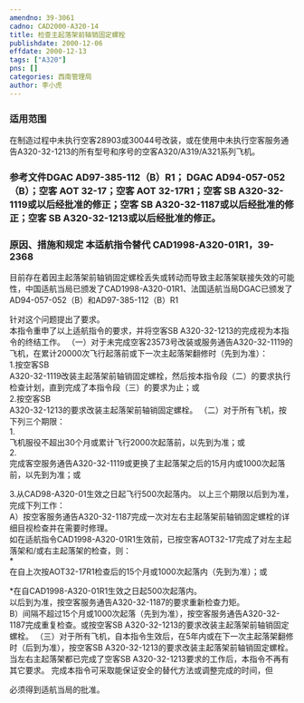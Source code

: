 ```yaml
---
amendno: 39-3061  
cadno: CAD2000-A320-14  
title: 检查主起落架前轴销固定螺栓  
publishdate: 2000-12-06  
effdate: 2000-12-13  
tags: ["A320"]  
pns: []  
categories: 西南管理局  
author: 李小虎  
---
```

  
### 适用范围  
在制造过程中未执行空客28903或30044号改装，或在使用中未执行空客服务通告A320-32-1213的所有型号和序号的空客A320/A319/A321系列飞机。  
  
<!--more-->  
### 参考文件DGAC AD97-385-112（B）R1； DGAC AD94-057-052（B）；空客 AOT 32-17；空客 AOT 32-17R1；空客 SB A320-32-1119或以后经批准的修正；空客 SB A320-32-1187或以后经批准的修正；空客 SB A320-32-1213或以后经批准的修正。  
  
### 原因、措施和规定 本适航指令替代 CAD1998-A320-01R1，39-2368  
目前存在着因主起落架前轴销固定螺栓丢失或转动而导致主起落架联接失效的可能性，中国适航当局已颁发了CAD1998-A320-01R1、法国适航当局DGAC已颁发了AD94-057-052（B）和AD97-385-112（B）R1  
  
针对这个问题提出了要求。  
本指令重申了以上适航指令的要求，并将空客SB A320-32-1213的完成视为本指令的终结工作。 （一）对于未完成空客23573号改装或服务通告A320-32-1119的飞机，在累计20000次飞行起落前或下一次主起落架翻修时（先到为准）：  
1.按空客SB  
A320-32-1119改装主起落架前轴销固定螺栓，然后按本指令段（二）的要求执行检查计划，直到完成了本指令段（三）的要求为止；或  
2.按空客SB  
A320-32-1213的要求改装主起落架前轴销固定螺栓。 （二）对于所有飞机，按下列三个期限：  
1.  
飞机服役不超出30个月或累计飞行2000次起落前，以先到为准；或  
2.  
完成客空服务通告A320-32-1119或更换了主起落架之后的15月内或1000次起落前，以先到为准；或  
  
3.从CAD98-A320-01生效之日起飞行500次起落内。 以上三个期限以后到为准，完成下列工作：  
A）按空客服务通告A320-32-1187完成一次对左右主起落架前轴销固定螺栓的详细目视检查并在需要时修理。  
   如在适航指令CAD1998-A320-01R1生效前，已按空客AOT32-17完成了对左主起落架和/或右主起落架的检查，则：  
*  
在自上次按AOT32-17R1检查后的15个月或1000次起落内（先到为准）；或  
  
*在自CAD1998-A320-01R1生效之日起500次起落内。  
   以后到为准，按空客服务通告A320-32-1187的要求重新检查力矩。  
B）间隔不超过15个月或1000次起落（先到为准），按空客服务通告A320-32-1187完成重复检查。或按空客SB A320-32-1213的要求改装主起落架前轴销固定螺栓。 （三）对于所有飞机，自本指令生效后，在5年内或在下一次主起落架翻修时（后到为准），按空客SB A320-32-1213的要求改装主起落架前轴销固定螺栓。  
当左右主起落架都已完成了空客SB A320-32-1213要求的工作后，本指令不再有其它要求。 完成本指令可采取能保证安全的替代方法或调整完成的时间，但  
  
必须得到适航当局的批准。  
